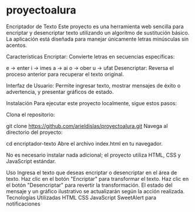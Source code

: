 # proyectoalura

Encriptador de Texto
Este proyecto es una herramienta web sencilla para encriptar y desencriptar texto utilizando un algoritmo de sustitución básico. La aplicación está diseñada para manejar únicamente letras minúsculas sin acentos.

Características
Encriptar: Convierte letras en secuencias específicas:

e → enter
i → imes
a → ai
o → ober
u → ufat
Desencriptar: Reversa el proceso anterior para recuperar el texto original.

Interfaz de Usuario: Permite ingresar texto, mostrar mensajes de éxito o advertencia, y presentar gráficos de estado.

Instalación
Para ejecutar este proyecto localmente, sigue estos pasos:

Clona el repositorio:
 
git clone https://github.com/arieldislas/proyectoalura.git
Navega al directorio del proyecto:

cd encriptador-texto
Abre el archivo index.html en tu navegador.

No es necesario instalar nada adicional; el proyecto utiliza HTML, CSS y JavaScript estándar.

Uso
Ingresa el texto que deseas encriptar o desencriptar en el área de texto.
Haz clic en el botón "Encriptar" para transformar el texto.
Haz clic en el botón "Desencriptar" para revertir la transformación.
El estado del mensaje y un gráfico ilustrativo se actualizarán según la acción realizada.
Tecnologías Utilizadas
HTML
CSS
JavaScript
SweetAlert para notificaciones
